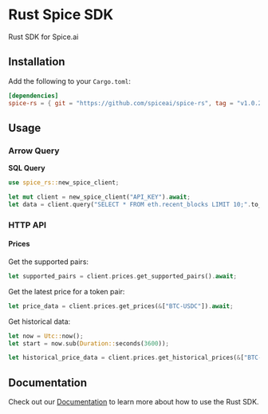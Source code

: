 # Rust Spice SDK

Rust SDK for Spice.ai

## Installation

Add the following to your `Cargo.toml`:

```toml
[dependencies]
spice-rs = { git = "https://github.com/spiceai/spice-rs", tag = "v1.0.2" }
```

## Usage
<!-- NOTE: If you're changing the code examples below, make sure you update `tests/readme_test.rs`. -->
### Arrow Query
**SQL Query**

```rust
use spice_rs::new_spice_client;

let mut client = new_spice_client("API_KEY").await;
let data = client.query("SELECT * FROM eth.recent_blocks LIMIT 10;".to_string()).await;
```

### HTTP API
#### Prices

Get the supported pairs:

```rust
let supported_pairs = client.prices.get_supported_pairs().await;
```

Get the latest price for a token pair:

```rust
let price_data = client.prices.get_prices(&["BTC-USDC"]).await;
```

Get historical data:

```rust
let now = Utc::now();
let start = now.sub(Duration::seconds(3600));

let historical_price_data = client.prices.get_historical_prices(&["BTC-USDC"], Some(start),Some(now), Option::None).await;
```

## Documentation
Check out our [Documentation](https://docs.spice.ai/sdks/rust) to learn more about how to use the Rust SDK.
